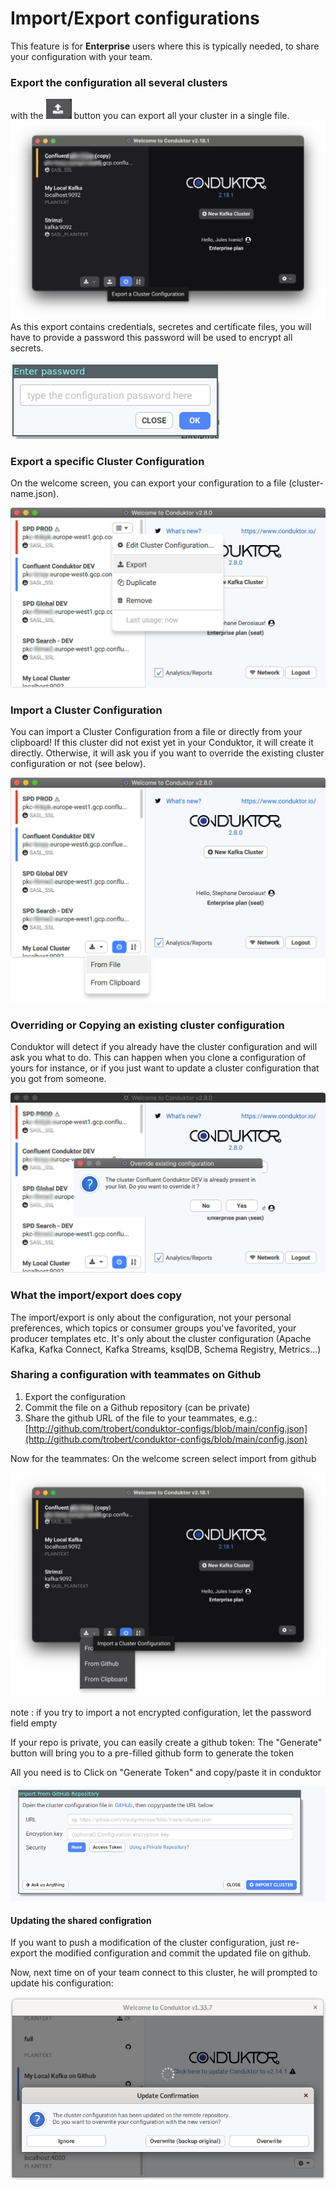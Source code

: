 # Import/Export configurations

This feature is for **Enterprise** users where this is typically needed, to share your configuration with your team.

### Export the configuration all several clusters
with the ![](../.gitbook/assets/config/import-export/upload.png) button you can export all your cluster in a single file.
![](../.gitbook/assets/config/import-export/blur-export.png)
As this export contains credentials, secretes and certificate files, you will have to provide a password
this password will be used to encrypt all secrets.

![](../.gitbook/assets/config/import-export/password.png)

### Export a specific Cluster Configuration

On the welcome screen, you can export your configuration to a file \(cluster-name.json\).

![](../.gitbook/assets/config/import-export/1-export.png)

### Import a Cluster Configuration

You can import a Cluster Configuration from a file or directly from your clipboard! If this cluster did not exist yet in your Conduktor, it will create it directly. Otherwise, it will ask you if you want to override the existing cluster configuration or not \(see below\).

![](../.gitbook/assets/config/import-export/2-import.png)

### Overriding or Copying an existing cluster configuration

Conduktor will detect if you already have the cluster configuration and will ask you what to do. This can happen when you clone a configuration of yours for instance, or if you just want to update a cluster configuration that you got from someone.

![](../.gitbook/assets/config/import-export/3-override.png)

### What the import/export does copy

The import/export is only about the configuration, not your personal preferences, which topics or consumer groups you've favorited, your producer templates etc. It's only about the cluster configuration \(Apache Kafka, Kafka Connect, Kafka Streams, ksqlDB, Schema Registry, Metrics...\)

### Sharing a configuration with teammates on Github

1. Export the configuration
2. Commit the file on a Github repository \(can be private\)
3. Share the github URL of the file to your teammates, e.g.: [http://github.com/trobert/conduktor-configs/blob/main/config.json](http://github.com/trobert/conduktor-configs/blob/main/config.json)

Now for the teammates: On the welcome screen select import from github

![](../.gitbook/assets/config/import-export/blur-import.png)

note : if you try to import a not encrypted configuration, let the password field empty

If your repo is private, you can easily create a github token: The "Generate" button will bring you to a pre-filled github form to generate the token

All you need is to Click on "Generate Token" and copy/paste it in conduktor

![](../.gitbook/assets/config/import-export/github-mutli-import.png)

#### Updating the shared configration

If you want to push a modification of the cluster configuration, just re-export the modified configuration and commit the updated file on github.

Now, next time on of your team connect to this cluster, he will prompted to update his configuration:

![](../.gitbook/assets/image%20%2844%29.png)









